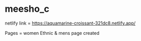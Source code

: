 # meesho_c
netlify link = https://aquamarine-croissant-321dc8.netlify.app/

Pages = women Ethnic & mens page created
